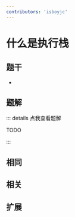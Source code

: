 ```yaml
---
contributors: 'isboyjc'
---
```


# 什么是执行栈


## 题干

- 



## 题解

::: details 点我查看题解

  TODO

:::



## 相同


## 相关


## 扩展

